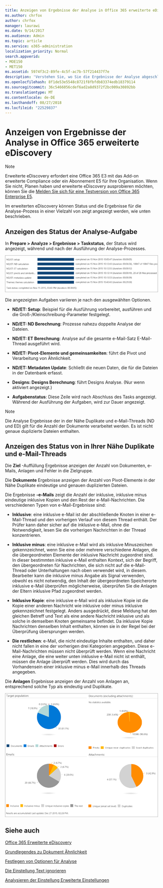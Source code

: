 ```yaml
---
title: Anzeigen von Ergebnisse der Analyse in Office 365 erweiterte eDiscovery
ms.author: chrfox
author: chrfox
manager: laurawi
ms.date: 9/14/2017
ms.audience: Admin
ms.topic: article
ms.service: o365-administration
localization_priority: Normal
search.appverid:
- MOE150
- MET150
ms.assetid: 5974f3c2-89fe-4c5f-ac7b-57f214437f7e
description: 'Verstehen Sie, wo Sie die Ergebnisse der Analyse abgeschlossen in Office 365 erweiterte eDiscovery, einschließlich der Definitionen von der angezeigten Aufgabenoptionen anzuzeigen.  '
ms.openlocfilehash: 8f1de53e5548c8721f8fbfdb83374edb18379114
ms.sourcegitcommit: 36c5466056cdef6ad2a8d9372f2bc009a30892bb
ms.translationtype: MT
ms.contentlocale: de-DE
ms.lasthandoff: 08/27/2018
ms.locfileid: "22529837"
---
```

# <a name="view-analyze-results-in-office-365-advanced-ediscovery"></a>Anzeigen von Ergebnisse der Analyse in Office 365 erweiterte eDiscovery

> [!NOTE]
> Erweiterte eDiscovery erfordert eine Office 365 E3 mit das Add-on erweiterte Compliance oder ein Abonnement E5 für Ihre Organisation. Wenn Sie nicht, Planen haben und erweiterte eDiscovery ausprobieren möchten, können Sie die [Melden Sie sich für eine Testversion von Office 365 Enterprise E5](https://go.microsoft.com/fwlink/p/?LinkID=698279). 
  
Im erweiterten eDiscovery können Status und die Ergebnisse für die Analyse-Prozess in einer Vielzahl von zeigt angezeigt werden, wie unten beschrieben.
  
## <a name="view-analyze-task-status"></a>Anzeigen des Status der Analyse-Aufgabe

In **Prepare \> Analyze \> Ergebnisse \> Taskstatus**, der Status wird angezeigt, während und nach der Ausführung der Analyse-Prozesses. 
  
![Aufgabenstatus analysieren](media/d0372978-ce08-4f4e-a1fc-aa918ae44364.png)
  
Die angezeigten Aufgaben variieren je nach den ausgewählten Optionen. 
  
- **ND/ET: Setup**: Beispiel für die Ausführung vorbereitet, ausführen und die Groß-/Kleinschreibung-Parameter festgelegt.
    
- **ND/ET: ND Berechnung**: Prozesse nahezu doppelte Analyse der Dateien.
    
- **ND/ET: ET Berechnung**: Analyse auf die gesamte e-Mail-Satz E-Mail-Thread ausgeführt wird.
    
- **ND/ET: Pivot-Elemente und gemeinsamkeiten**: führt die Pivot und Verarbeitung von Ähnlichkeit.
    
- **ND/ET: Metadaten Update**: Schließt die neuen Daten, die für die Dateien in der Datenbank erfasst.
    
- **Designs: Designs Berechnung**: führt Designs Analyse. (Nur wenn aktiviert angezeigt.)
    
- **Aufgabenstatus**: Diese Zeile wird nach Abschluss des Tasks angezeigt. Während der Ausführung der Aufgaben, wird zur Dauer angezeigt.
    
> [!NOTE]
> Die Analyse Ergebnisse der in der Nähe Duplikate und e-Mail-Threads (ND und ED) gilt für die Anzahl der Dokumente verarbeitet werden. Es ist nicht genaue duplizierte Dateien enthalten. 
  
## <a name="view-near-duplicates-and-email-threads-status"></a>Anzeigen des Status von in Ihrer Nähe Duplikate und e-Mail-Threads

Die **Ziel** -Auffüllung Ergebnisse anzeigen der Anzahl von Dokumenten, e-Mails, Anlagen und Fehler in die Zielgruppe. 
  
Die **Dokumente** Ergebnisse anzeigen der Anzahl von Pivot-Elemente in der Nähe Duplikate eindeutige und genauen duplizierten Dateien. 
  
Die Ergebnisse **-e-Mails** zeigt die Anzahl der inklusive, inklusive minus eindeutige inklusive Kopien und den Rest der e-Mail-Nachrichten. Die verschiedenen Typen von e-Mail-Ergebnisse sind: 
  
- **Inklusive**: eine inklusive e-Mail ist der abschließende Knoten in einer e-Mail-Thread und den vorherigen Verlauf von diesem Thread enthält. Der Prüfer kann daher sicher auf die inklusive e-Mail, ohne die Notwendigkeit, lesen Sie die vorherigen Nachrichten in der Thread konzentrieren. 
    
- **Inklusive minus**: eine inklusive e-Mail wird als inklusive Minuszeichen gekennzeichnet, wenn Sie eine oder mehrere verschiedene Anlagen, die die übergeordneten Elemente der inklusive Nachricht zugeordnet sind. In dieser bestimmten inklusive e-Mail enthalten Kontext, sich der Begriff, den übergeordneten für Nachrichten, die sich nicht auf die e-Mail-Thread oder Unterhaltungen nach oben verwendet wird, in diesem. Bearbeiter kann die inklusive minus Angabe als Signal verwenden, obwohl es nicht notwendig, den Inhalt der übergeordneten Speicherorte inklusive e-Mail überprüfen möglicherweise, überprüfen Sie die Anlagen der Eltern inklusive Pfad zugeordnet werden. 
    
- **Inklusive Kopie**: eine inklusive e-Mail wird als inklusive Kopie ist die Kopie einer anderen Nachricht wie inklusive oder minus inklusive gekennzeichnet festgelegt. Anders ausgedrückt, diese Meldung hat den gleichen Betreff und Text als eine andere Nachricht inklusive und als solche in demselben Knoten gemeinsame befindet. Da inklusive Kopie Nachrichten denselben Inhalt enthalten, können sie in der Regel bei der Überprüfung übersprungen werden. 
    
- **Die restlichen**: e-Mail, die nicht eindeutige Inhalte enthalten, und daher nicht fallen in eine der vorherigen drei Kategorien angegeben. Diese e-Mail-Nachrichten müssen nicht überprüft werden. Wenn eine Nachricht eine Anlage, die eine weiter unten inklusive e-Mail nicht ist enthält, müssen die Anlage überprüft werden. Dies wird durch das Vorhandensein einer inklusive minus e-Mail innerhalb des Threads angegeben.
    
Die **Anlagen** Ergebnisse anzeigen der Anzahl von Anlagen an, entsprechend solche Typ als eindeutig und Duplikate. 
  
![Nahe Duplikate und E-Mail-Threads](media/54491303-0ee3-4739-b42e-d1ee486842fd.png)
  
## <a name="see-also"></a>Siehe auch

[Office 365 Erweiterte eDiscovery](office-365-advanced-ediscovery.md)
  
[Grundlegendes zu Dokument Ähnlichkeit](understand-document-similarity-in-advanced-ediscovery.md)
  
[Festlegen von Optionen für Analyse](set-analyze-options-in-advanced-ediscovery.md)
  
[Die Einstellung Text ignorieren](set-ignore-text-in-advanced-ediscovery.md)
  
[Analysieren der Einstellung Erweiterte Einstellungen](view-analyze-results-in-advanced-ediscovery.md)

